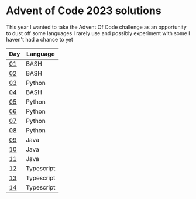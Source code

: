 # Advent of Code 2023 solutions

This year I wanted to take the Advent Of Code challenge as an opportunity to dust off some languages I rarely use and possibly experiment with some I haven't had a chance to yet

| Day          | Language   |
| ------------ | ---------- |
| [01](day01/) | BASH       |
| [02](day02/) | BASH       |
| [03](day03/) | Python     |
| [04](day04/) | BASH       |
| [05](day05/) | Python     |
| [06](day06/) | Python     |
| [07](day07/) | Python     |
| [08](day08/) | Python     |
| [09](day09/) | Java       |
| [10](day10/) | Java       |
| [11](day11/) | Java       |
| [12](day12/) | Typescript |
| [13](day13/) | Typescript |
| [14](day14/) | Typescript |
